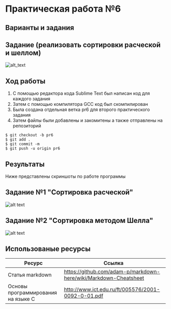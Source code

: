 # Практическая работа №6
## Варианты и задания
## Задание (реализовать сортировки расческой и шеллом)
![alt_text](https://i.ibb.co/NTGLfN6/2.png)
## Ход работы
1. С помощью редактора кода Sublime Text был написан код для каждого задания
2. Затем с помощью компилятора GCC код был скомпилирован
3. Была создана отдельная ветка pr6 для второго практического задания
4. Затем файлы были добавлены и закомитены а также отправлены на репозиторий
```
$ git checkout -b pr6
$ git add .
$ git commit -m
$ git push -u origin pr6
```
## Результаты

Ниже представлены скриншоты по работе программы

## Задание №1 "Сортировка расческой"

![alt text](https://pp.userapi.com/c851536/v851536996/14e73f/pJ-2418U05M.jpg)

## Задание №2 "Сортировка методом Шелла"

![alt text](https://pp.userapi.com/c851536/v851536996/14e746/BguM7fDUzfQ.jpg)


## Использованые ресурсы

| Ресурс          | Ссылка                                                           |
| ------------    | -----------------------------------------------------------------|
| Статья markdown | https://github.com/adam-p/markdown-here/wiki/Markdown-Cheatsheet |
| Основы программирования на языке С         | http://www.ict.edu.ru/ft/005576/2001-0092-0-01.pdf               |
